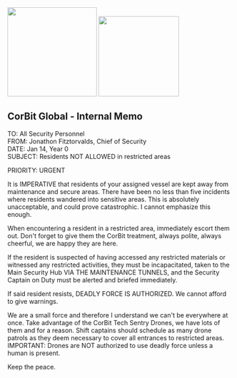 <img width="200" src="https://orzoknight.github.io/corbit-global/img/corbit-security-logo.svg">  
<img width="180" src="https://orzoknight.github.io/corbit-global/img/corbit-security-secure-memo.svg">
<br>

## CorBit Global - Internal Memo

TO: All Security Personnel  
FROM: Jonathon Fitztorvalds, Chief of Security  
DATE: Jan 14, Year 0  
SUBJECT: Residents NOT ALLOWED in restricted areas

PRIORITY: URGENT

It is IMPERATIVE that residents of your assigned vessel are kept away from maintenance and secure areas. There have been no less than five incidents where residents wandered into sensitive areas. This is absolutely unacceptable, and could prove catastrophic. I cannot emphasize this enough.

When encountering a resident in a restricted area, immediately escort them out. Don't forget to give them the CorBit treatment, always polite, always cheerful, we are happy they are here.

If the resident is suspected of having accessed any restricted materials or witnessed any restricted activities, they must be incapacitated, taken to the Main Security Hub VIA THE MAINTENANCE TUNNELS, and the Security Captain on Duty must be alerted and briefed immediately.

If said resident resists, DEADLY FORCE IS AUTHORIZED. We cannot afford to give warnings.

We are a small force and therefore I understand we can't be everywhere at once. Take advantage of the CorBit Tech Sentry Drones, we have lots of them and for a reason. Shift captains should schedule as many drone patrols as they deem necessary to cover all entrances to restricted areas. IMPORTANT: Drones are NOT authorized to use deadly force unless a human is present.

Keep the peace.
